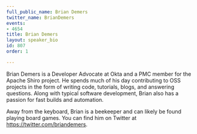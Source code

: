 ```yaml
---
full_public_name: Brian Demers
twitter_name: BrianDemers
events:
- 4654
title: Brian Demers
layout: speaker_bio
id: 807
order: 1

---
```

Brian Demers is a Developer Advocate at Okta and a PMC member for the Apache Shiro project. He spends much of his day contributing to OSS projects in the form of writing code, tutorials, blogs, and answering questions. Along with typical software development, Brian also has a passion for fast builds and automation.

Away from the keyboard, Brian is a beekeeper and can likely be found playing board games. You can find him on Twitter at https://twitter.com/briandemers. 
